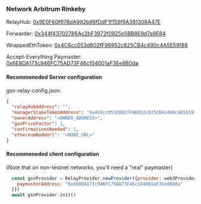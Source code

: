 ### Network Arbitrum Rinkeby

RelayHub: [0x9E0F60f978dA992b86fDdF1f158f9A381308A47E](https://testnet.arbiscan.io/address/0x9E0F60f978dA992b86fDdF1f158f9A381308A47E)

Forwarder: [0x344f43702786Ac2bF3972f0925e5BB8E9d7a9E64](https://testnet.arbiscan.io/address/0x344f43702786Ac2bF3972f0925e5BB8E9d7a9E64)

WrappedEthToken: [0x4C6cc053d802fF96952c825CB4c490c4A5E59f88](https://testnet.arbiscan.io/address/0x4C6cc053d802fF96952c825CB4c490c4A5E59f88)

Accept-Everything Paymaster: [0x6E8DA173c946FC75AD73F46c104001aF3Ee8B0da](https://testnet.arbiscan.io/address/0x6E8DA173c946FC75AD73F46c104001aF3Ee8B0da)

#### Recommeneded Server configuration
gsn-relay-config.json:
```json
{
  "relayHubAddress": "",
  "managerStakeTokenAddress": "0x4C6cc053d802fF96952c825CB4c490c4A5E59f88",
  "ownerAddress": "<OWNER_ADDRESS>",
  "gasPriceFactor": 1,
  "confirmationsNeeded": 1,
  "ethereumNodeUrl": "<NODE_URL>"
}
```

#### Recommeneded client configuration
(Note that on non-testnet networks, you'll need a "real" paymaster)
```js
  const gsnProvider = RelayProvider.newProvider({provider: web3Provider, config: {
    paymasterAddress: "0x6E8DA173c946FC75AD73F46c104001aF3Ee8B0da"
  }})
  await gsnProvider.init()
```


